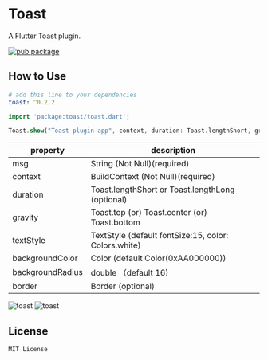 # Toast

A Flutter Toast plugin.


[![pub package](https://img.shields.io/pub/v/toast.svg)](https://pub.dev/packages/toast)



## How to Use

```yaml
# add this line to your dependencies
toast: ^0.2.2
```

```dart
import 'package:toast/toast.dart';
```

```dart
Toast.show("Toast plugin app", context, duration: Toast.lengthShort, gravity:  Toast.bottom);
```

property | description
--------|------------
msg | String (Not Null)(required)
context | BuildContext (Not Null)(required)
duration| Toast.lengthShort or Toast.lengthLong (optional)
gravity | Toast.top (or) Toast.center (or) Toast.bottom
textStyle | TextStyle (default fontSize:15, color: Colors.white)
backgroundColor | Color (default Color(0xAA000000))
backgroundRadius | double （default 16)
border| Border (optional)


![toast](https://github.com/huclengyue/FlutterToast/blob/master/screenshot/141107.png)
![toast](https://github.com/huclengyue/FlutterToast/blob/master/screenshot/141134.png)


## License

    MIT License

